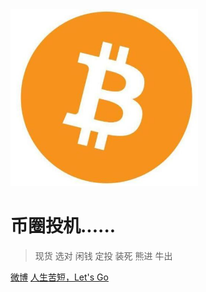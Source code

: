 <!-- _coverpage.md -->

<img width="300px" src="_media/bitcoin/btc.png">

# 币圈投机......

> 现货 选对 闲钱 定投 装死 熊进 牛出

[微博](https://weibo.com/longcoiner/profile?rightmod=1&wvr=6&mod=personinfo)
[人生苦短，Let's Go](README.md)